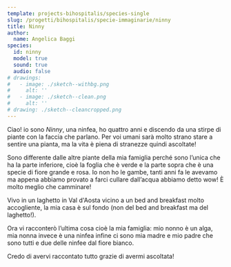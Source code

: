 ```yaml
---
template: projects-bihospitalis/species-single
slug: /progetti/bihospitalis/specie-immaginarie/ninny
title: Ninny
author: 
  name: Angelica Baggi
species:
  id: ninny
  model: true
  sound: true
  audio: false
# drawings:
#   - image: ./sketch--withbg.png
#     alt: ''
#   - image: ./sketch--clean.png
#     alt: ''
# drawing: ./sketch--cleancropped.png
---
```


Ciao! io sono *Ninny*, una ninfea, ho quattro anni e discendo da una stirpe di piante con la faccia che parlano.
Per voi umani sarà molto strano stare a sentire una pianta, ma la vita è piena di stranezze quindi ascoltate!

Sono differente dalle altre piante della mia famiglia perché sono l’unica che ha la parte inferiore, cioè la foglia che è verde e la parte sopra che è una specie di fiore grande e rosa.
Io non ho le gambe, tanti anni fa le avevamo ma appena abbiamo provato a farci cullare dall’acqua abbiamo detto wow! È molto meglio che camminare!

Vivo in un laghetto in Val d'Aosta vicino a un bed and breakfast molto accogliente, la mia casa è sul fondo (non del bed and breakfast ma del laghetto!).

Ora vi racconterò l’ultima cosa cioè la mia famiglia: mio nonno è un alga, mia nonna invece è una ninfea infine ci sono mia madre e mio padre che sono tutti e due delle ninfee dal fiore bianco.

Credo di avervi raccontato tutto grazie di avermi ascoltata!
